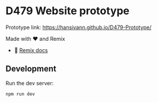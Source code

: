 # D479 Website prototype
Prototype link: https://hansivann.github.io/D479-Prototype/

Made with ❤️ and Remix


- 📖 [Remix docs](https://remix.run/docs)

## Development

Run the dev server:

```shellscript
npm run dev
```
